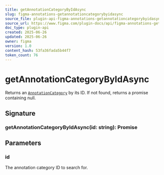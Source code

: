 ```yaml
---
title: getAnnotationCategoryByIdAsync
slug: figma-annotations-getannotationcategorybyidasync
source_file: plugin-api-figma-annotations-getannotationcategorybyidasync.html
source_url: https://www.figma.com/plugin-docs/api/figma-annotations-getannotationcategorybyidasync/
doc_type: plugin-api
created: 2025-06-26
updated: 2025-06-26
owner: figma
version: 1.0
content_hash: 53fa36fada5b44f7
token_count: 76
---
```

# getAnnotationCategoryByIdAsync

Returns an [`AnnotationCategory`](/plugin-docs/api/AnnotationCategory/) by its ID. If not found, returns a promise containing null.

## Signature

### getAnnotationCategoryByIdAsync(id: string): Promise

## Parameters

### id

The annotation category ID to search for.